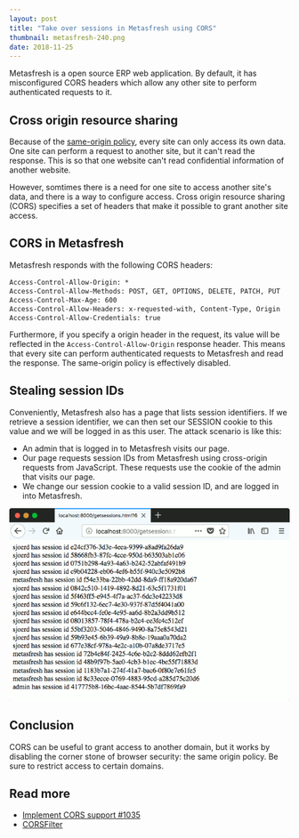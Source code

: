 ```yaml
---
layout: post
title: "Take over sessions in Metasfresh using CORS"
thumbnail: metasfresh-240.png
date: 2018-11-25
---
```


Metasfresh is a open source ERP web application. By default, it has misconfigured CORS headers which allow any other site to perform authenticated requests to it.

## Cross origin resource sharing

Because of the [same-origin policy](https://en.wikipedia.org/wiki/Same-origin_policy), every site can only access its own data. One site can perform a request to another site, but it can't read the response. This is so that one website can't read confidential information of another website.

However, somtimes there is a need for one site to access another site's data, and there is a way to configure access. Cross origin resource sharing (CORS) specifies a set of headers that make it possible to grant another site access.

## CORS in Metasfresh

Metasfresh responds with the following CORS headers:

    Access-Control-Allow-Origin: *
    Access-Control-Allow-Methods: POST, GET, OPTIONS, DELETE, PATCH, PUT
    Access-Control-Max-Age: 600
    Access-Control-Allow-Headers: x-requested-with, Content-Type, Origin
    Access-Control-Allow-Credentials: true

Furthermore, if you specify a origin header in the request, its value will be reflected in the `Access-Control-Allow-Origin` response header. This means that every site can perform authenticated requests to Metasfresh and read the response. The same-origin policy is effectively disabled.

## Stealing session IDs

Conveniently, Metasfresh also has a page that lists session identifiers. If we retrieve a session identifier, we can then set our SESSION cookie to this value and we will be logged in as this user. The attack scenario is like this:

* An admin that is logged in to Metasfresh visits our page.
* Our page requests session IDs from Metasfresh using cross-origin requests from JavaScript. These requests use the cookie of the admin that visits our page.
* We change our session cookie to a valid session ID, and are logged in into Metasfresh.

<img src="/images/metasfresh-get-sessions.png" alt="A webpage on another domain lists Metasfresh session identifiers">

## Conclusion

CORS can be useful to grant access to another domain, but it works by disabling the corner stone of browser security: the same origin policy. Be sure to restrict access to certain domains.

## Read more

* [Implement CORS support #1035](https://github.com/metasfresh/metasfresh-webui-api/issues/1035)
* [CORSFilter](https://github.com/metasfresh/metasfresh-webui-api/blob/master/src/main/java/de/metas/ui/web/config/CORSFilter.java#L68)
